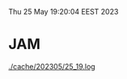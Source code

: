 Thu 25 May 19:20:04 EEST 2023
# JAM
<a href='./cache/202305/25_19.log'>./cache/202305/25_19.log</a>
